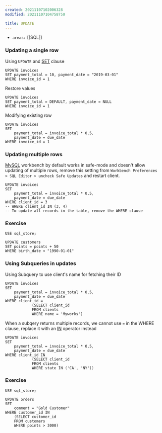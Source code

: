 ```yaml
---
created: 20211107102006328
modified: 20211107104758750

title: UPDATE
---
```


- `areas:` [[SQL]]

### Updating a single row

Using `UPDATE` and [SET](#SET) clause

    UPDATE invoices
    SET payment_total = 10, payment_date = "2019-03-01"
    WHERE invoice_id = 1

Restore values

    UPDATE invoices
    SET payment_total = DEFAULT, payment_date = NULL
    WHERE invoice_id = 1

Modifying existing row

    UPDATE invoices
    SET
        payment_total = invoice_total * 0.5,
        payment_date = due_date
    WHERE invoice_id = 1

### Updating multiple rows

[MySQL](#MySQL) workbench by default works in safe-mode and doesn't allow updating of multiple rows, remove this setting from
`Workbench Preferences > SQL Editor > uncheck Safe Updates` and restart client.

    UPDATE invoices
    SET
        payment_total = invoice_total * 0.5,
        payment_date = due_date
    WHERE client_id = 3
    -- WHERE client_id IN (3, 4)
    -- To update all records in the table, remove the WHERE clause

### Exercise

    USE sql_store;

    UPDATE customers
    SET points = points + 50
    WHERE birth_date < "1990-01-01"

### Using Subqueries in updates

Using Subquery to use client's name for fetching their ID

    UPDATE invoices
    SET
        payment_total = invoice_total * 0.5,
        payment_date = due_date
    WHERE client_id =
                (SELECT client_id
                FROM clients
                WHERE name = 'Myworks')

When a subqery returns multiple records, we cannot use `=` in the WHERE clause, replace it with an [IN](#IN) operator instead

    UPDATE invoices
    SET
        payment_total = invoice_total * 0.5,
        payment_date = due_date
    WHERE client_id IN
                (SELECT client_id
                FROM clients
                WHERE state IN ('CA', 'NY'))

### Exercise

    USE sql_store;

    UPDATE orders
    SET
        comment = "Gold Customer"
    WHERE customer_id IN
        (SELECT customer_id
        FROM customers
        WHERE points > 3000)
